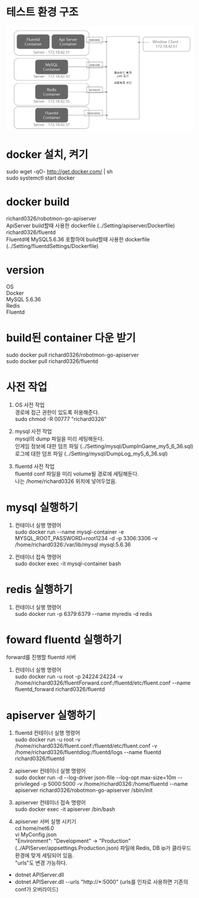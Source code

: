 # 테스트 환경 구조
![](./images/Network.PNG)    



# docker 설치, 켜기
sudo wget -qO- http://get.docker.com/ | sh  
sudo systemctl start docker  

# docker build  
richard0326/robotmon-go-apiserver  
ApiServer build할때 사용한 dockerfile (../Setting/apiserver/Dockerfile)  
richard0326/fluentd  
Fluentd에 MySQL5.6.36 포함하여 build할때 사용한 dockerfile (../Setting/fluentdSettings/Dockerfile)  

# version
OS  
Docker  
MySQL 5.6.36  
Redis  
Fluentd  

# build된 container 다운 받기
sudo docker pull richard0326/robotmon-go-apiserver  
sudo docker pull richard0326/fluentd  

# 사전 작업
1. OS 사전 작업  
경로에 접근 권한이 있도록 허용해준다.  
sudo chmod -R  00777 "richard0326"  
  
2. mysql 사전 작업  
mysql의 dump 파일을 미리 세팅해둔다.  
인게임 정보에 대한 덤프 파일 (../Setting/mysql/DumpInGame_my5_6_36.sql)  
로그에 대한 덤프 파일 (../Setting/mysql/DumpLog_my5_6_36.sql)  
  
3. fluentd 사전 작업  
fluentd conf 파일을 미리 volume될 경로에 세팅해둔다.  
나는 /home/richard0326 위치에 넣어두었음.  

# mysql 실행하기
1. 컨테이너 실행 명령어  
sudo docker run --name mysql-container -e MYSQL_ROOT_PASSWORD=root1234 -d -p 3306:3306 -v /home/richard0326:/var/lib/mysql mysql:5.6.36   

2. 컨테이너 접속 명령어  
sudo docker exec -it mysql-container bash   

# redis 실행하기
1. 컨테이너 실행 명령어  
sudo docker run -p 6379:6379 --name myredis -d redis  

# foward fluentd 실행하기  
forward를 진행할 fluentd 서버  
1. 컨테이너 실행 명령어  
sudo docker run -u root -p 24224:24224 -v /home/richard0326/fluentForward.conf:/fluentd/etc/fluent.conf --name fluentd_forward richard0326/fluentd  
  
# apiserver 실행하기
1. fluentd 컨테이너 실행 명령어  
sudo docker run -u root -v /home/richard0326/fluent.conf:/fluentd/etc/fluent.conf -v /home/richard0326/fluentdlog:/fluentd/logs --name fluentd richard0326/fluentd  

2. apiserver 컨테이너 실행 명령어  
sudo docker run -d --log-driver json-file --log-opt max-size=10m --privileged -p 5000:5000 -v /home/richard0326:/home/fluentd --name apiserver richard0326/robotmon-go-apiserver /sbin/init  

3. apiserver 컨테이너 접속 명령어  
sudo docker exec -it apiserver /bin/bash   

4. apiserver 서버 실행 시키기  
cd home/net6.0  
vi MyConfig.json  
"Environment": "Development" -> "Production"  
(../APIServer/appsettings.Production.json) 파일에 Redis, DB ip가 클라우드 환경에 맞게 세팅되어 있음.  
"urls"도 변경 가능하다.    
- dotnet APIServer.dll   
- dotnet APIServer.dll --urls "http://*:5000" (urls를 인자로 사용하면 기존의 conf가 오버라이드)  

